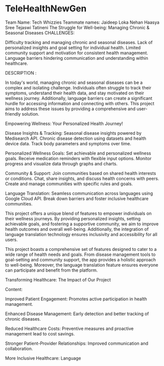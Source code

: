 # TeleHealthNewGen
Team Name: Tech Whizzies
Teammate names: Jaideep
                Loka Nehan
                Haasya Sree
                Tejaswi Tatineni
  The Struggle for Well-being: Managing Chronic & Seasonal Diseases
CHALLENGES:

Difficulty tracking and managing chronic and seasonal diseases.
Lack of personalized insights and goal setting for individual health.
Limited community support and motivation for consistent health management.
Language barriers hindering communication and understanding within healthcare.

DESCRIPTION : 

 In today's world, managing chronic and seasonal diseases can be a complex and isolating challenge. Individuals often struggle to track their symptoms, understand their health data, and stay motivated on their wellness journey. Additionally, language barriers can create a significant hurdle for accessing information and connecting with others. This project aims to address these issues by providing a comprehensive and user-friendly solution.


Empowering Wellness: Your Personalized Health Journey!

Disease Insights & Tracking:
Seasonal disease insights powered by Medisearch API.
Chronic disease detection using datasets and health device data.
Track body parameters and symptoms over time.

Personalized Wellness Goals:
Set achievable and personalized wellness goals.
Receive medication reminders with flexible input options.
Monitor progress and visualize data through graphs and charts.

Community & Support:
Join communities based on shared health interests or conditions.
Chat, share insights, and discuss health concerns with peers.
Create and manage communities with specific rules and goals.

Language Translation:
Seamless communication across languages using Google Cloud API.
Break down barriers and foster inclusive healthcare communities.

 This project offers a unique blend of features to empower individuals on their wellness journeys. By providing personalized insights, setting achievable goals, and fostering a supportive community, we aim to improve health outcomes and overall well-being. Additionally, the integration of language translation technology ensures inclusivity and accessibility for all users.



 This project boasts a comprehensive set of features designed to cater to a wide range of health needs and goals. From disease management tools to goal-setting and community support, the app provides a holistic approach to well-being. Moreover, the language translation feature ensures everyone can participate and benefit from the platform.

Transforming Healthcare: The Impact of Our Project

Content:

Improved Patient Engagement: Promotes active participation in health management.

Enhanced Disease Management: Early detection and better tracking of chronic diseases.

Reduced Healthcare Costs: Preventive measures and proactive management lead to cost savings.

Stronger Patient-Provider Relationships: Improved communication and collaboration.

More Inclusive Healthcare: Language
